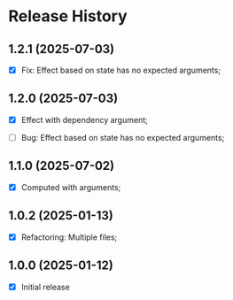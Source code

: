 # Release History



## 1.2.1 (2025-07-03)
- [x] Fix: Effect based on state has no expected arguments;



## 1.2.0 (2025-07-03)
- [x] Effect with dependency argument;
- [ ] Bug: Effect based on state has no expected arguments;



## 1.1.0 (2025-07-02)
- [x] Computed with arguments;



## 1.0.2 (2025-01-13)
- [x] Refactoring: Multiple files;



## 1.0.0 (2025-01-12)
- [x] Initial release
